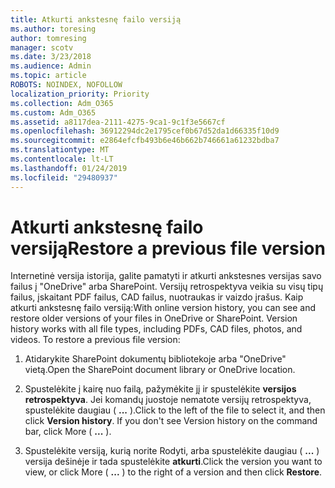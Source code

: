 ```yaml
---
title: Atkurti ankstesnę failo versiją
ms.author: toresing
author: tomresing
manager: scotv
ms.date: 3/23/2018
ms.audience: Admin
ms.topic: article
ROBOTS: NOINDEX, NOFOLLOW
localization_priority: Priority
ms.collection: Adm_O365
ms.custom: Adm_O365
ms.assetid: a8117dea-2111-4275-9ca1-9c1f3e5667cf
ms.openlocfilehash: 36912294dc2e1795cef0b67d52da1d66335f10d9
ms.sourcegitcommit: e2864efcfb493b6e46b662b746661a61232bdba7
ms.translationtype: MT
ms.contentlocale: lt-LT
ms.lasthandoff: 01/24/2019
ms.locfileid: "29480937"
---
```

# <a name="restore-a-previous-file-version"></a><span data-ttu-id="bf0d9-102">Atkurti ankstesnę failo versiją</span><span class="sxs-lookup"><span data-stu-id="bf0d9-102">Restore a previous file version</span></span>

<span data-ttu-id="bf0d9-p101">Internetinė versija istorija, galite pamatyti ir atkurti ankstesnes versijas savo failus į "OneDrive" arba SharePoint. Versijų retrospektyva veikia su visų tipų failus, įskaitant PDF failus, CAD failus, nuotraukas ir vaizdo įrašus. Kaip atkurti ankstesnę failo versiją:</span><span class="sxs-lookup"><span data-stu-id="bf0d9-p101">With online version history, you can see and restore older versions of your files in OneDrive or SharePoint. Version history works with all file types, including PDFs, CAD files, photos, and videos. To restore a previous file version:</span></span>
  
1. <span data-ttu-id="bf0d9-106">Atidarykite SharePoint dokumentų bibliotekoje arba "OneDrive" vietą.</span><span class="sxs-lookup"><span data-stu-id="bf0d9-106">Open the SharePoint document library or OneDrive location.</span></span>
    
2. <span data-ttu-id="bf0d9-p102">Spustelėkite į kairę nuo failą, pažymėkite jį ir spustelėkite **versijos retrospektyva**. Jei komandų juostoje nematote versijų retrospektyva, spustelėkite daugiau ( **...** ).</span><span class="sxs-lookup"><span data-stu-id="bf0d9-p102">Click to the left of the file to select it, and then click **Version history**. If you don't see Version history on the command bar, click More ( **...** ).</span></span> 
    
3. <span data-ttu-id="bf0d9-109">Spustelėkite versiją, kurią norite Rodyti, arba spustelėkite daugiau ( **...** ) versija dešinėje ir tada spustelėkite **atkurti**.</span><span class="sxs-lookup"><span data-stu-id="bf0d9-109">Click the version you want to view, or click More ( **...** ) to the right of a version and then click **Restore**.</span></span>
    

